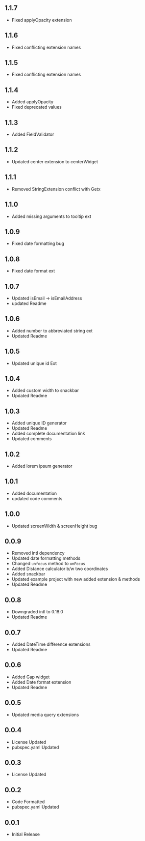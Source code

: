 ## 1.1.7

- Fixed applyOpacity extension

## 1.1.6

- Fixed conflicting extension names

## 1.1.5

- Fixed conflicting extension names

## 1.1.4

- Added applyOpacity
- Fixed deprecated values

## 1.1.3

- Added FieldValidator

## 1.1.2

- Updated center extension to centerWidget

## 1.1.1

- Removed StringExtension conflict with Getx

## 1.1.0

- Added missing arguments to tooltip ext

## 1.0.9

- Fixed date formatting bug

## 1.0.8

- Fixed date format ext

## 1.0.7

- Updated isEmail -> isEmailAddress
- updated Readme

## 1.0.6

- Added number to abbreviated string ext
- Updated Readme

## 1.0.5

- Updated unique id Ext

## 1.0.4

- Added custom width to snackbar
- Updated Readme

## 1.0.3

- Added unique ID generator
- Updated Readme
- Added complete documentation link
- Updated comments

## 1.0.2

- Added lorem ipsum generator


## 1.0.1

- Added documentation
- updated code comments


## 1.0.0

- Updated screenWidth & screenHeight bug


## 0.0.9

- Removed intl dependency
- Updated date formatting methods
- Changed `unfocus` method to `unFocus`
- Added Distance calculator b/w two coordinates
- Added snackbar
- Updated example project with new added extension & methods
- Updated Readme


## 0.0.8

- Downgraded intl to 0.18.0
- Updated Readme


## 0.0.7

- Added DateTime difference extensions
- Updated Readme


## 0.0.6

- Added Gap widget
- Added Date format extension
- Updated Readme


## 0.0.5

- Updated media query extensions


## 0.0.4

- License Updated
- pubspec.yaml Updated


## 0.0.3

- License Updated


## 0.0.2

- Code Formatted
- pubspec.yaml Updated


## 0.0.1

- Initial Release
